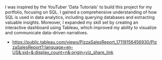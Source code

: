 I was inspired by the YouTuber 'Data Tutorials' to build this project for my portfolio, focusing on  SQL. 
I gained a comprehensive understanding of how SQL is used in data analytics, including querying databases and extracting valuable insights. 
Moreover, I expanded my skill set by creating an interactive dashboard using Tableau, which improved my ability to visualize and communicate data-driven narratives.
- https://public.tableau.com/views/PizzaSalesReport_17119156456930/PizzaSalesReport?:language=en-US&:sid=&:display_count=n&:origin=viz_share_link
